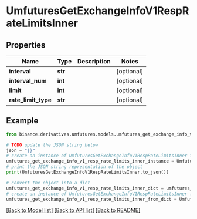 # UmfuturesGetExchangeInfoV1RespRateLimitsInner


## Properties

Name | Type | Description | Notes
------------ | ------------- | ------------- | -------------
**interval** | **str** |  | [optional] 
**interval_num** | **int** |  | [optional] 
**limit** | **int** |  | [optional] 
**rate_limit_type** | **str** |  | [optional] 

## Example

```python
from binance.derivatives.umfutures.models.umfutures_get_exchange_info_v1_resp_rate_limits_inner import UmfuturesGetExchangeInfoV1RespRateLimitsInner

# TODO update the JSON string below
json = "{}"
# create an instance of UmfuturesGetExchangeInfoV1RespRateLimitsInner from a JSON string
umfutures_get_exchange_info_v1_resp_rate_limits_inner_instance = UmfuturesGetExchangeInfoV1RespRateLimitsInner.from_json(json)
# print the JSON string representation of the object
print(UmfuturesGetExchangeInfoV1RespRateLimitsInner.to_json())

# convert the object into a dict
umfutures_get_exchange_info_v1_resp_rate_limits_inner_dict = umfutures_get_exchange_info_v1_resp_rate_limits_inner_instance.to_dict()
# create an instance of UmfuturesGetExchangeInfoV1RespRateLimitsInner from a dict
umfutures_get_exchange_info_v1_resp_rate_limits_inner_from_dict = UmfuturesGetExchangeInfoV1RespRateLimitsInner.from_dict(umfutures_get_exchange_info_v1_resp_rate_limits_inner_dict)
```
[[Back to Model list]](../README.md#documentation-for-models) [[Back to API list]](../README.md#documentation-for-api-endpoints) [[Back to README]](../README.md)


